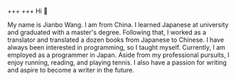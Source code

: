 +++
+++
Hi 👋

My name is Jianbo Wang.  I am from China. 
I learned Japanese at university and graduated with a master's degree. 
Following that, I worked as a translator and translated a dozen books from Japanese to Chinese. 
I have always been interested in programming, so I taught myself. 
Currently, I am employed as a programmer in Japan.
Aside from my professional pursuits, I enjoy running, reading, and playing tennis. 
I also have a passion for writing and aspire to become a writer in the future.

